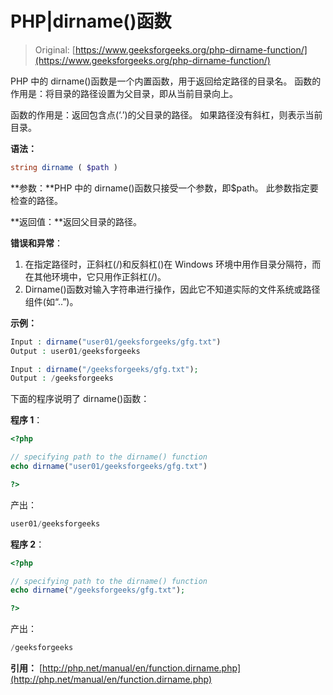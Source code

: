 # PHP|dirname()函数

> Original: [https://www.geeksforgeeks.org/php-dirname-function/](https://www.geeksforgeeks.org/php-dirname-function/)

PHP 中的 dirname()函数是一个内置函数，用于返回给定路径的目录名。 函数的作用是：将目录的路径设置为父目录，即从当前目录向上。

函数的作用是：返回包含点(‘.’)的父目录的路径。 如果路径没有斜杠，则表示当前目录。

**语法：**

```php
string dirname ( $path )
```

**参数：**PHP 中的 dirname()函数只接受一个参数，即$path。 此参数指定要检查的路径。

**返回值：**返回父目录的路径。

**错误和异常**：

1.  在指定路径时，正斜杠(/)和反斜杠(\)在 Windows 环境中用作目录分隔符，而在其他环境中，它只用作正斜杠(/)。
2.  Dirname()函数对输入字符串进行操作，因此它不知道实际的文件系统或路径组件(如“..”)。

**示例：**

```php
Input : dirname("user01/geeksforgeeks/gfg.txt")
Output : user01/geeksforgeeks

Input : dirname("/geeksforgeeks/gfg.txt");
Output : /geeksforgeeks

```

下面的程序说明了 dirname()函数：

**程序 1**：

```php
<?php

// specifying path to the dirname() function
echo dirname("user01/geeksforgeeks/gfg.txt")

?>
```

产出：

```php
user01/geeksforgeeks
```

**程序 2**：

```php
<?php

// specifying path to the dirname() function
echo dirname("/geeksforgeeks/gfg.txt");

?>
```

产出：

```php
/geeksforgeeks
```

**引用：**
[http://php.net/manual/en/function.dirname.php](http://php.net/manual/en/function.dirname.php)